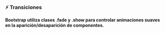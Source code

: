 ### **⚡ Transiciones**

**Bootstrap utiliza clases .fade y .show para controlar animaciones suaves en la aparición/desaparición de componentes.**